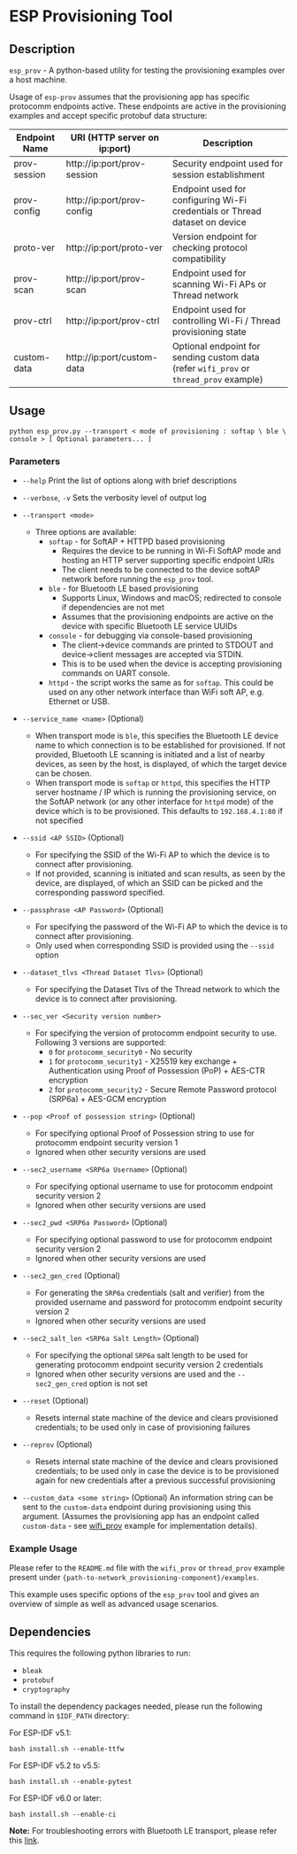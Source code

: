 # ESP Provisioning Tool

## Description

`esp_prov` - A python-based utility for testing the provisioning examples over a host machine.

Usage of `esp-prov` assumes that the provisioning app has specific protocomm endpoints active. These endpoints are active in the provisioning examples and accept specific protobuf data structure:

| Endpoint Name | URI (HTTP server on ip:port) | Description                                                                              |
|---------------|------------------------------|------------------------------------------------------------------------------------------|
| prov-session  | http://ip:port/prov-session  | Security endpoint used for session establishment                                         |
| prov-config   | http://ip:port/prov-config   | Endpoint used for configuring Wi-Fi credentials or Thread dataset on device              |
| proto-ver     | http://ip:port/proto-ver     | Version endpoint for checking protocol compatibility                                     |
| prov-scan     | http://ip:port/prov-scan     | Endpoint used for scanning Wi-Fi APs or Thread network                                   |
| prov-ctrl     | http://ip:port/prov-ctrl     | Endpoint used for controlling Wi-Fi / Thread provisioning state                          |
| custom-data   | http://ip:port/custom-data   | Optional endpoint for sending custom data (refer `wifi_prov` or `thread_prov` example)   |


## Usage

```
python esp_prov.py --transport < mode of provisioning : softap \ ble \ console > [ Optional parameters... ]
```
### Parameters

* `--help`
    Print the list of options along with brief descriptions

* `--verbose`, `-v`
    Sets the verbosity level of output log

* `--transport <mode>`
    - Three options are available:
      * `softap` - for SoftAP + HTTPD based provisioning
        * Requires the device to be running in Wi-Fi SoftAP mode and hosting an HTTP server supporting specific endpoint URIs
        * The client needs to be connected to the device softAP network before running the `esp_prov` tool.
      * `ble` - for Bluetooth LE based provisioning
        * Supports Linux, Windows and macOS; redirected to console if dependencies are not met
        * Assumes that the provisioning endpoints are active on the device with specific Bluetooth LE service UUIDs
      * `console` - for debugging via console-based provisioning
        * The client->device commands are printed to STDOUT and device->client messages are accepted via STDIN.
        * This is to be used when the device is accepting provisioning commands on UART console.
      * `httpd` - the script works the same as for `softap`. This could be used on any other network interface than WiFi soft AP, e.g. Ethernet or USB.

* `--service_name <name>` (Optional)
    - When transport mode is `ble`, this specifies the Bluetooth LE device name to which connection is to be established for provisioned. If not provided, Bluetooth LE scanning is initiated and a list of nearby devices, as seen by the host, is displayed, of which the target device can be chosen.
    - When transport mode is `softap` or `httpd`, this specifies the HTTP server hostname / IP which is running the provisioning service, on the SoftAP network (or any other interface for `httpd` mode) of the device which is to be provisioned. This defaults to `192.168.4.1:80` if not specified

* `--ssid <AP SSID>` (Optional)
    - For specifying the SSID of the Wi-Fi AP to which the device is to connect after provisioning.
    - If not provided, scanning is initiated and scan results, as seen by the device, are displayed, of which an SSID can be picked and the corresponding password specified.

* `--passphrase <AP Password>` (Optional)
    - For specifying the password of the Wi-Fi AP to which the device is to connect after provisioning.
    - Only used when corresponding SSID is provided using the `--ssid` option

* `--dataset_tlvs <Thread Dataset Tlvs>` (Optional)
    - For specifying the Dataset Tlvs of the Thread network to which the device is to connect after provisioning.

* `--sec_ver <Security version number>`
    - For specifying the version of protocomm endpoint security to use. Following 3 versions are supported:
      * `0` for `protocomm_security0` - No security
      * `1` for `protocomm_security1` - X25519 key exchange + Authentication using Proof of Possession (PoP) + AES-CTR encryption
      * `2` for `protocomm_security2` - Secure Remote Password protocol (SRP6a) + AES-GCM encryption

* `--pop <Proof of possession string>` (Optional)
    - For specifying optional Proof of Possession string to use for protocomm endpoint security version 1
    - Ignored when other security versions are used

* `--sec2_username <SRP6a Username>` (Optional)
    - For specifying optional username to use for protocomm endpoint security version 2
    - Ignored when other security versions are used

* `--sec2_pwd <SRP6a Password>` (Optional)
    - For specifying optional password to use for protocomm endpoint security version 2
    - Ignored when other security versions are used

* `--sec2_gen_cred` (Optional)
    - For generating the `SRP6a` credentials (salt and verifier) from the provided username and password for protocomm endpoint security version 2
    - Ignored when other security versions are used

* `--sec2_salt_len <SRP6a Salt Length>` (Optional)
    - For specifying the optional `SRP6a` salt length to be used for generating protocomm endpoint security version 2 credentials
    - Ignored when other security versions are used and the `--sec2_gen_cred` option is not set

* `--reset` (Optional)
    - Resets internal state machine of the device and clears provisioned credentials; to be used only in case of provisioning failures

* `--reprov` (Optional)
    - Resets internal state machine of the device and clears provisioned credentials; to be used only in case the device is to be provisioned again for new credentials after a previous successful provisioning

* `--custom_data <some string>` (Optional)
    An information string can be sent to the `custom-data` endpoint during provisioning using this argument.
    (Assumes the provisioning app has an endpoint called `custom-data` - see [wifi_prov](../../examples/wifi_prov/) example for implementation details).


### Example Usage

Please refer to the `README.md` file with the `wifi_prov` or `thread_prov` example present under `{path-to-network_provisioning-component}/examples`.

This example uses specific options of the `esp_prov` tool and gives an overview of simple as well as advanced usage scenarios.

## Dependencies

This requires the following python libraries to run:
* `bleak`
* `protobuf`
* `cryptography`

To install the dependency packages needed, please run the following command in `$IDF_PATH` directory:

For ESP-IDF v5.1:
```shell
bash install.sh --enable-ttfw
```

For ESP-IDF v5.2 to v5.5:
```shell
bash install.sh --enable-pytest
```

For ESP-IDF v6.0 or later:
```shell
bash install.sh --enable-ci
```

**Note:** For troubleshooting errors with Bluetooth LE transport, please refer this [link](https://bleak.readthedocs.io/en/latest/troubleshooting.html).
